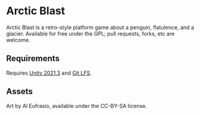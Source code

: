 # Arctic Blast

Arctic Blast is a retro-style platform game about a penguin, flatulence, and a glacier. Available for free under the GPL; pull requests, forks, etc are welcome.

## Requirements

Requires [Unity 2021.3](https://unity.com/) and [Git LFS](https://git-lfs.com/).

## Assets

Art by Al Eufrasio, available under the CC-BY-SA license.